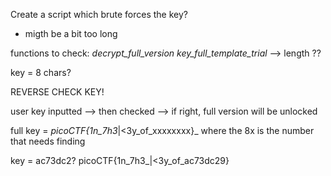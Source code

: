 Create a script which brute forces the key?
- migth be a bit too long


functions to check:
_decrypt_full_version_
_key_full_template_trial_
--> length  ??

key = 8 chars?

REVERSE CHECK KEY!


user key inputted --> then checked --> if right, full version will be unlocked

full key = _picoCTF{1n_7h3_|<3y_of_xxxxxxxx}_ where the 8x is the number that needs finding


key = ac73dc2?
picoCTF{1n_7h3_|<3y_of_ac73dc29}
